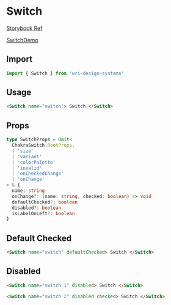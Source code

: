 # Switch

[Storybook Ref](https://wri.github.io/wri-design-systems/?path=/docs/controls-switch--docs)

[SwitchDemo](https://github.com/wri/wri-design-systems/blob/main/src/components/Switch/SwitchDemo.tsx)

## Import

```js
import { Switch } from 'wri-design-systems'
```

## Usage

```html
<Switch name="switch"> Switch </Switch>
```

## Props

```ts
type SwitchProps = Omit<
  ChakraSwitch.RootProps,
  | 'size'
  | 'variant'
  | 'colorPalette'
  | 'invalid'
  | 'onCheckedChange'
  | 'onChange'
> & {
  name: string
  onChange?: (name: string, checked: boolean) => void
  defaultChecked?: boolean
  disabled?: boolean
  isLabelOnLeft?: boolean
}
```

## Default Checked

```html
<Switch name="switch" defaultChecked> Switch </Switch>
```

## Disabled

```html
<Switch name="switch 1" disabled> Switch </Switch>
```

```html
<Switch name="switch 2" disabled checked> Switch </Switch>
```
